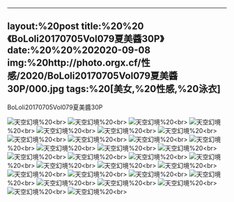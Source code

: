 ﻿---
layout:%20post
title:%20%20《BoLoli20170705Vol079夏美醬30P》
date:%20%20%202020-09-08
img:%20http://photo.orgx.cf/性感/2020/BoLoli20170705Vol079夏美醬30P/000.jpg
tags:%20[美女,%20性感,%20泳衣]
---

BoLoli20170705Vol079夏美醬30P



![天空幻境](http://photo.orgx.cf/性感/2020/BoLoli20170705Vol079夏美醬30P/001.jpg%20''天空幻境'')%20<br>
![天空幻境](http://photo.orgx.cf/性感/2020/BoLoli20170705Vol079夏美醬30P/002.jpg%20''天空幻境'')%20<br>
![天空幻境](http://photo.orgx.cf/性感/2020/BoLoli20170705Vol079夏美醬30P/003.jpg%20''天空幻境'')%20<br>
![天空幻境](http://photo.orgx.cf/性感/2020/BoLoli20170705Vol079夏美醬30P/004.jpg%20''天空幻境'')%20<br>
![天空幻境](http://photo.orgx.cf/性感/2020/BoLoli20170705Vol079夏美醬30P/005.jpg%20''天空幻境'')%20<br>
![天空幻境](http://photo.orgx.cf/性感/2020/BoLoli20170705Vol079夏美醬30P/006.jpg%20''天空幻境'')%20<br>
![天空幻境](http://photo.orgx.cf/性感/2020/BoLoli20170705Vol079夏美醬30P/007.jpg%20''天空幻境'')%20<br>
![天空幻境](http://photo.orgx.cf/性感/2020/BoLoli20170705Vol079夏美醬30P/008.jpg%20''天空幻境'')%20<br>
![天空幻境](http://photo.orgx.cf/性感/2020/BoLoli20170705Vol079夏美醬30P/009.jpg%20''天空幻境'')%20<br>
![天空幻境](http://photo.orgx.cf/性感/2020/BoLoli20170705Vol079夏美醬30P/010.jpg%20''天空幻境'')%20<br>
![天空幻境](http://photo.orgx.cf/性感/2020/BoLoli20170705Vol079夏美醬30P/011.jpg%20''天空幻境'')%20<br>
![天空幻境](http://photo.orgx.cf/性感/2020/BoLoli20170705Vol079夏美醬30P/012.jpg%20''天空幻境'')%20<br>
![天空幻境](http://photo.orgx.cf/性感/2020/BoLoli20170705Vol079夏美醬30P/013.jpg%20''天空幻境'')%20<br>
![天空幻境](http://photo.orgx.cf/性感/2020/BoLoli20170705Vol079夏美醬30P/014.jpg%20''天空幻境'')%20<br>
![天空幻境](http://photo.orgx.cf/性感/2020/BoLoli20170705Vol079夏美醬30P/015.jpg%20''天空幻境'')%20<br>
![天空幻境](http://photo.orgx.cf/性感/2020/BoLoli20170705Vol079夏美醬30P/016.jpg%20''天空幻境'')%20<br>
![天空幻境](http://photo.orgx.cf/性感/2020/BoLoli20170705Vol079夏美醬30P/017.jpg%20''天空幻境'')%20<br>
![天空幻境](http://photo.orgx.cf/性感/2020/BoLoli20170705Vol079夏美醬30P/018.jpg%20''天空幻境'')%20<br>
![天空幻境](http://photo.orgx.cf/性感/2020/BoLoli20170705Vol079夏美醬30P/019.jpg%20''天空幻境'')%20<br>
![天空幻境](http://photo.orgx.cf/性感/2020/BoLoli20170705Vol079夏美醬30P/020.jpg%20''天空幻境'')%20<br>
![天空幻境](http://photo.orgx.cf/性感/2020/BoLoli20170705Vol079夏美醬30P/021.jpg%20''天空幻境'')%20<br>
![天空幻境](http://photo.orgx.cf/性感/2020/BoLoli20170705Vol079夏美醬30P/022.jpg%20''天空幻境'')%20<br>
![天空幻境](http://photo.orgx.cf/性感/2020/BoLoli20170705Vol079夏美醬30P/023.jpg%20''天空幻境'')%20<br>
![天空幻境](http://photo.orgx.cf/性感/2020/BoLoli20170705Vol079夏美醬30P/024.jpg%20''天空幻境'')%20<br>
![天空幻境](http://photo.orgx.cf/性感/2020/BoLoli20170705Vol079夏美醬30P/025.jpg%20''天空幻境'')%20<br>
![天空幻境](http://photo.orgx.cf/性感/2020/BoLoli20170705Vol079夏美醬30P/026.jpg%20''天空幻境'')%20<br>
![天空幻境](http://photo.orgx.cf/性感/2020/BoLoli20170705Vol079夏美醬30P/027.jpg%20''天空幻境'')%20<br>
![天空幻境](http://photo.orgx.cf/性感/2020/BoLoli20170705Vol079夏美醬30P/028.jpg%20''天空幻境'')%20<br>
![天空幻境](http://photo.orgx.cf/性感/2020/BoLoli20170705Vol079夏美醬30P/029.jpg%20''天空幻境'')%20<br>
![天空幻境](http://photo.orgx.cf/性感/2020/BoLoli20170705Vol079夏美醬30P/030.jpg%20''天空幻境'')%20<br>